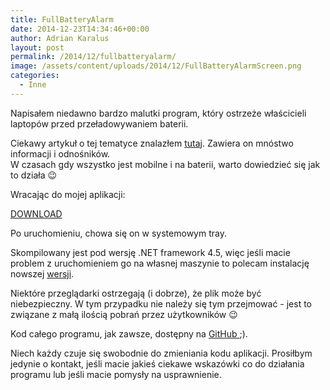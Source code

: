 ```yaml
---
title: FullBatteryAlarm
date: 2014-12-23T14:34:46+00:00
author: Adrian Karalus
layout: post
permalink: /2014/12/fullbatteryalarm/
image: /assets/content/uploads/2014/12/FullBatteryAlarmScreen.png
categories:
  - Inne
---
```

Napisałem niedawno bardzo malutki program, który ostrzeże właścicieli laptopów przed przeładowywaniem baterii.

Ciekawy artykuł o tej tematyce znalazłem [tutaj](http://batteryuniversity.com/learn/article/how_to_prolong_lithium_based_batteries). Zawiera on mnóstwo informacji i odnośników.  
W czasach gdy wszystko jest mobilne i na baterii, warto dowiedzieć się jak to działa 😉

Wracając do mojej aplikacji:

[DOWNLOAD](/assets/content/uploads/2014/12/FullBatteryAlarm.zip)

Po uruchomieniu, chowa się on w systemowym tray.

Skompilowany jest pod wersję .NET framework 4.5, więc jeśli macie problem z uruchomieniem go na własnej maszynie to polecam instalację nowszej [wersji](http://www.microsoft.com/pl-pl/download/details.aspx?id=30653).

Niektóre przeglądarki ostrzegają (i dobrze), że plik może być niebezpieczny. W tym przypadku nie należy się tym przejmować - jest to związane z małą ilością pobrań przez użytkowników 😉

Kod całego programu, jak zawsze, dostępny na [GitHub ](https://github.com/AdrianRamzes/FullBatteryAlarm);).

Niech każdy czuje się swobodnie do zmieniania kodu aplikacji. Prosiłbym jedynie o kontakt, jeśli macie jakieś ciekawe wskazówki co do działania programu lub jeśli macie pomysły na usprawnienie.